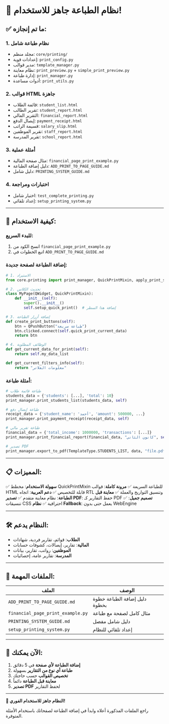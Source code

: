 # 🎉 نظام الطباعة جاهز للاستخدام!

## ✅ ما تم إنجازه:

### 1. نظام طباعة شامل
- مجلد منظم: `core/printing/`
- إعدادات قوية: `print_config.py`
- مدير قوالب: `template_manager.py`
- نظام معاينة: `print_preview.py` + `simple_print_preview.py`
- إدارة طباعة: `print_manager.py`
- أدوات مساعدة: `print_utils.py`

### 2. قوالب HTML جاهزة
- قائمة الطلاب: `student_list.html`
- تقرير الطالب: `student_report.html`
- التقرير المالي: `financial_report.html`
- إيصال الدفع: `payment_receipt.html`
- قسيمة الراتب: `salary_slip.html`
- تقرير الموظفين: `staff_report.html`
- تقرير المدرسة: `school_report.html`

### 3. أمثلة عملية
- مثال صفحة المالية: `financial_page_print_example.py`
- دليل إضافة الطباعة: `ADD_PRINT_TO_PAGE_GUIDE.md`
- دليل شامل: `PRINTING_SYSTEM_GUIDE.md`

### 4. اختبارات ومراجعة
- اختبار شامل: `test_complete_printing.py`
- إعداد تلقائي: `setup_printing_system.py`

---

## 🚀 كيفية الاستخدام:

### للبدء السريع:
1. انسخ الكود من `financial_page_print_example.py`
2. اتبع الخطوات في `ADD_PRINT_TO_PAGE_GUIDE.md`

### إضافة الطباعة لصفحة جديدة:

```python
# 1. الاستيراد
from core.printing import print_manager, QuickPrintMixin, apply_print_styles

# 2. تحديث الكلاس
class MyPage(QWidget, QuickPrintMixin):
    def __init__(self):
        super().__init__()
        self.setup_quick_print()  # إضافة هذا السطر

# 3. إضافة أزرار الطباعة
def create_print_buttons(self):
    btn = QPushButton("طباعة سريعة")
    btn.clicked.connect(self.quick_print_current_data)
    return btn

# 4. الوظائف المطلوبة
def get_current_data_for_print(self):
    return self.my_data_list

def get_current_filters_info(self):
    return "معلومات الفلاتر"
```

### أمثلة طباعة:

```python
# طباعة قائمة طلاب
students_data = {'students': [...], 'total': 10}
print_manager.print_students_list(students_data, self)

# طباعة إيصال دفع
receipt_data = {'student_name': 'أحمد', 'amount': 500000, ...}
print_manager.print_payment_receipt(receipt_data, self)

# طباعة تقرير مالي
financial_data = {'total_income': 1000000, 'transactions': [...]}
print_manager.print_financial_report(financial_data, "كانون الثاني", self)

# تصدير PDF
print_manager.export_to_pdf(TemplateType.STUDENTS_LIST, data, "file.pdf", self)
```

---

## 📋 المميزات:

✅ **سهولة الاستخدام**: مخطط QuickPrintMixin للطباعة السريعة
✅ **مرونة كاملة**: قوالب HTML قابلة للتخصيص
✅ **دعم العربية**: اتجاه RTL وتنسيق التواريخ والعملة
✅ **معاينة قبل الطباعة**: نظام معاينة متقدم
✅ **تصدير PDF**: حفظ التقارير كـ PDF
✅ **تصميم جميل**: تنسيقات CSS احترافية
✅ **نظام Fallback**: يعمل حتى بدون WebEngine

---

## 🛠️ النظام يدعم:

- **الطلاب**: قوائم، تقارير فردية، شهادات
- **المالية**: تقارير، إيصالات، كشوفات حسابات  
- **الموظفين**: رواتب، تقارير، بيانات
- **المدرسة**: تقارير عامة، إحصائيات

---

## 📁 الملفات المهمة:

| الملف | الوصف |
|-------|-------|
| `ADD_PRINT_TO_PAGE_GUIDE.md` | دليل إضافة الطباعة خطوة بخطوة |
| `financial_page_print_example.py` | مثال كامل لصفحة مع طباعة |
| `PRINTING_SYSTEM_GUIDE.md` | دليل شامل مفصل |
| `setup_printing_system.py` | إعداد تلقائي للنظام |

---

## 🎯 الآن يمكنك:

1. **إضافة الطباعة لأي صفحة** في 5 دقائق
2. **طباعة أي نوع من التقارير** بسهولة
3. **تخصيص القوالب** حسب حاجتك
4. **معاينة قبل الطباعة** دائماً
5. **تصدير PDF** لحفظ التقارير

---

**🚀 النظام جاهز للاستخدام الفوري!**

راجع الملفات المذكورة أعلاه وابدأ في إضافة الطباعة لصفحاتك باستخدام الأمثلة المتوفرة.
